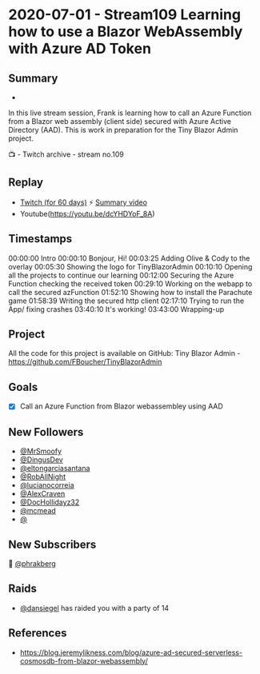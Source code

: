 
# 2020-07-01 - Stream109 Learning how to use a Blazor WebAssembly with Azure AD Token

## Summary
-

In this live stream session, Frank is learning how to call an Azure Function from a Blazor web assembly (client side) secured with Azure Active Directory (AAD). This is work in preparation for the Tiny Blazor Admin project.

📺 - Twitch archive - stream no.109

## Replay


- [Twitch (for 60 days)](https://www.twitch.tv/videos/)
⚡ [Summary video](https://youtu.be/KszCPCaT1j0)
- Youtube(https://youtu.be/dcYHDYoF_8A)


## Timestamps


00:00:00 Intro
00:00:10 Bonjour, Hi!
00:03:25 Adding Olive & Cody to the overlay
00:05:30 Showing the logo for TinyBlazorAdmin
00:10:10 Opening all the projects to continue our learning
00:12:00 Securing the Azure Function checking the received token 
00:29:10 Working on the webapp to call the secured azFunction
01:52:10 Showing how to install the Parachute game
01:58:39 Writing the secured http client
02:17:10 Trying to run the App/ fixing crashes
03:40:10 It's working!
03:43:00 Wrapping-up


Project
-------

All the code for this project is available on GitHub: Tiny Blazor Admin - https://github.com/FBoucher/TinyBlazorAdmin



Goals
-----

- [X] Call an Azure Function from Blazor webassembley using AAD


New Followers
-------------

- [@MrSmoofy](https://www.twitch.tv/MrSmoofy )
- [@DingusDev](https://www.twitch.tv/DingusDev)
- [@eltongarciasantana](https://www.twitch.tv/eltongarciasantana)
- [@RobAllNight](https://www.twitch.tv/RobAllNight)
- [@lucianocorreia](https://www.twitch.tv/lucianocorreia)
- [@AlexCraven](https://www.twitch.tv/AlexCraven)
- [@DocHollidayz32](https://www.twitch.tv/DocHollidayz32)
- [@mcmead](https://www.twitch.tv/mcmead )
- [@](https://www.twitch.tv/)



New Subscribers
---------------

💖 [@phrakberg](https://www.twitch.tv/phrakberg)


Raids
------

- [@dansiegel](https://www.twitch.tv/dansiegel) has raided you with a party of 14



References
----------

- https://blog.jeremylikness.com/blog/azure-ad-secured-serverless-cosmosdb-from-blazor-webassembly/